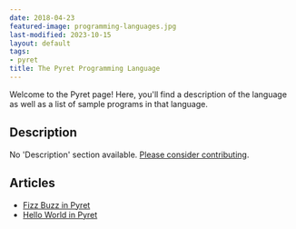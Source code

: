 ```yaml
---
date: 2018-04-23
featured-image: programming-languages.jpg
last-modified: 2023-10-15
layout: default
tags:
- pyret
title: The Pyret Programming Language
---
```


Welcome to the Pyret page! Here, you'll find a description of the language as well as a list of sample programs in that language.

## Description

No 'Description' section available. [Please consider contributing](https://github.com/TheRenegadeCoder/sample-programs-website).

## Articles

- [Fizz Buzz in Pyret](https://sampleprograms.io/projects/fizz-buzz/pyret)
- [Hello World in Pyret](https://sampleprograms.io/projects/hello-world/pyret)